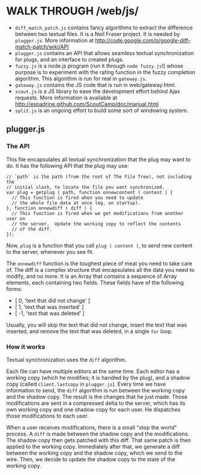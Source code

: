 WALK THROUGH /web/js/
=====================

- `diff_match_patch.js` contains fancy algorithms to extract the difference
  between two textual files.  It is a Neil Fraser project.  It is needed by
  `plugger.js`.  More information at
  <http://code.google.com/p/google-diff-match-patch/wiki/API>
- `plugger.js` contains an API that allows seamless textual synchronization for
  plugs, and an interface to created plugs.
- `fuzzy.js` is a node.js program (run it through `node fuzzy.js`!) whose
  purpose is to experiment with the rating function in the fuzzy completion
  algorithm.  This algorithm is run for real in `gateway.js`.
- `gateway.js` contains the JS code that is run in web/gateway.html.
- `scout.js` is a JS library to ease the development effort behind Ajax
  requests.  More information is available at
  <http://espadrine.github.com/ScoutCamp/doc/manual.html>
- `split.js` is an ongoing effort to build some sort of windowing system.



plugger.js
----------


### The API

This file encapsulates all textual synchronization that the plug may want to do.
It has the following API that the plug may use:

    // `path` is the path (from the root of The File Tree), not including the
    // initial slash, to locate the file you want synchronized.
    var plug = getplug ( path, function onnewcontent ( content ) {
      // This function is fired when you need to update
      // the whole file data at once (eg, on startup).
    }, function onnewdiff ( diff ) {
      // This function is fired when we get modifications from another user on
      // the server.  Update the working copy to reflect the contents
      // of the diff.
    });

Now, `plug` is a function that you call `plug ( content )`, to send new content
to the server, whenever you see fit.

The `onnewdiff` function is the toughest piece of meat you need to take care of.
The diff is a complex structure that encapsulates all the data you need to
modify, and no more.  It is an Array that contains a sequence of Array elements,
each containing two fields.  These fields have of the following forms:

- [ 0, 'text that did not change' ]
- [ 1, 'text that was inserted' ]
- [ -1, 'text that was deleted' ]

Usually, you will skip the text that did not change, insert the text that was
inserted, and remove the text that was deleted, in a single `for` loop.


### How it works

Textual synchronization uses the `diff` algorithm.

Each file can have multiple editors at the same time.  Each editor has a working
copy (which he modifies; it is handled by the plug), and a shadow copy (called
`client.lastcopy` in `plugger.js`).  Every time we have information to send, the
`diff` algorithm is run between the working copy and the shadow copy.  The
result is the changes that he just made.  Those modifications are sent in a
compressed delta to the server, which has its own working copy and one shadow
copy for each user.  He dispatches those modifications to each user.

When a user receives modifications, there is a small "stop the world" process.
A `diff` is made between the shadow copy and the modifications.  The shadow copy
then gets patched with this diff.  That same patch is then applied to the
working copy.  Immediately after that, we generate a diff between the working
copy and the shadow copy, which we send to the wire.  Then, we decide to update
the shadow copy to the state of the working copy.

